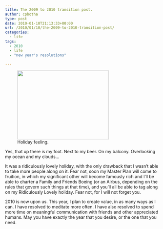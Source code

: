 ```yaml
---
title: The 2009 to 2010 transition post.
author: cpbotha
type: post
date: 2010-01-10T21:13:33+00:00
url: /2010/01/10/the-2009-to-2010-transition-post/
categories:
  - life
tags:
  - 2010
  - life
  - "new year's resolutions"

---
```

<figure id="attachment_721" aria-describedby="caption-attachment-721" style="width: 300px" class="wp-caption aligncenter"><a href="http://cpbotha.net/wp-content/uploads/2010/01/myfoot20091222.jpg" data-rel="lightbox-image-0" data-rl_title="" data-rl_caption="" title=""><img data-attachment-id="721" data-permalink="https://cpbotha.net/2010/01/10/the-2009-to-2010-transition-post/myfoot20091222/" data-orig-file="https://cpbotha.net/wp-content/uploads/2010/01/myfoot20091222.jpg" data-orig-size="1280,960" data-comments-opened="1" data-image-meta="{&quot;aperture&quot;:&quot;3.2&quot;,&quot;credit&quot;:&quot;&quot;,&quot;camera&quot;:&quot;E71&quot;,&quot;caption&quot;:&quot;&quot;,&quot;created_timestamp&quot;:&quot;1261503102&quot;,&quot;copyright&quot;:&quot;&quot;,&quot;focal_length&quot;:&quot;4.9&quot;,&quot;iso&quot;:&quot;0&quot;,&quot;shutter_speed&quot;:&quot;0&quot;,&quot;title&quot;:&quot;&quot;}" data-image-title="myfoot20091222" data-image-description="" data-medium-file="https://cpbotha.net/wp-content/uploads/2010/01/myfoot20091222-300x225.jpg" data-large-file="https://cpbotha.net/wp-content/uploads/2010/01/myfoot20091222-1024x768.jpg" class="size-medium wp-image-721" title="myfoot20091222" src="http://cpbotha.net/wp-content/uploads/2010/01/myfoot20091222-300x225.jpg" alt="" width="300" height="225" srcset="https://cpbotha.net/wp-content/uploads/2010/01/myfoot20091222-300x225.jpg 300w, https://cpbotha.net/wp-content/uploads/2010/01/myfoot20091222-1024x768.jpg 1024w, https://cpbotha.net/wp-content/uploads/2010/01/myfoot20091222.jpg 1280w" sizes="(max-width: 300px) 85vw, 300px" /></a><figcaption id="caption-attachment-721" class="wp-caption-text">Holiday feeling.</figcaption></figure> 

Yes, that up there is my foot. Next to my beer. On my balcony. Overlooking my ocean and my clouds&#8230;

It was a ridiculously lovely holiday, with the only drawback that I wasn&#8217;t able to take more people along on it. Fear not, soon my Master Plan will come to fruition, in which my significant other will become famously rich and I&#8217;ll be able to charter a Family and Friends Boeing (or an Airbus, depending on the rules that govern such things at that time), and you&#8217;ll all be able to tag along on my Ridiculously Lovely holiday. Fear not, for I will not forget you.

2010 is now upon us. This year, I plan to create value, in as many ways as I can. I have resolved to meditate more often. I have also resolved to spend more time on meaningful communication with friends and other appreciated humans. May you have exactly the year that you desire, or the one that you need.
